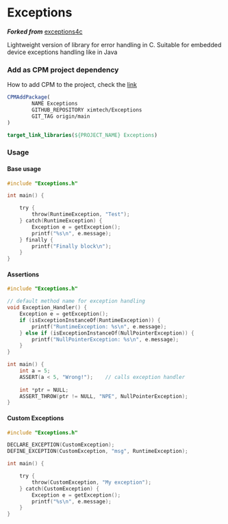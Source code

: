 # Exceptions

***Forked from*** [exceptions4c](https://github.com/guillermocalvo/exceptions4c)

Lightweight version of library for error handling in C. Suitable for embedded device exceptions handling like in Java

### Add as CPM project dependency

How to add CPM to the project, check the [link](https://github.com/cpm-cmake/CPM.cmake)

```cmake
CPMAddPackage(
        NAME Exceptions
        GITHUB_REPOSITORY ximtech/Exceptions
        GIT_TAG origin/main
)

target_link_libraries(${PROJECT_NAME} Exceptions)
```

### Usage

#### Base usage

```c
#include "Exceptions.h"

int main() {

    try {
        throw(RuntimeException, "Test");
    } catch(RuntimeException) {
        Exception e = getException();
        printf("%s\n", e.message);
    } finally {
        printf("Finally block\n");
    }
}

```

#### Assertions

```c
#include "Exceptions.h"

// default method name for exception handling
void Exception_Handler() {
    Exception e = getException();
    if (isExceptionInstanceOf(RuntimeException)) {
        printf("RuntimeException: %s\n", e.message);
    } else if (isExceptionInstanceOf(NullPointerException)) {
        printf("NullPointerException: %s\n", e.message);
    }
}

int main() {
    int a = 5;
    ASSERT(a < 5, "Wrong!");    // calls exception handler
    
    int *ptr = NULL;
    ASSERT_THROW(ptr != NULL, "NPE", NullPointerException);
}
```

#### Custom Exceptions
```c
#include "Exceptions.h"

DECLARE_EXCEPTION(CustomException);
DEFINE_EXCEPTION(CustomException, "msg", RuntimeException);

int main() {

    try {
        throw(CustomException, "My exception");
    } catch(CustomException) {
        Exception e = getException();
        printf("%s\n", e.message);
    }
}

```



